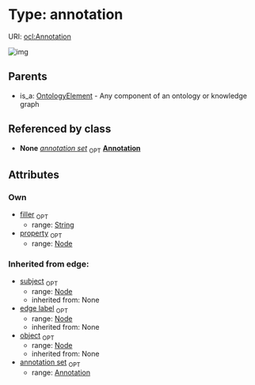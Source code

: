 
# Type: annotation




URI: [ocl:Annotation](http://w3id.org/oclAnnotation)


![img](http://yuml.me/diagram/nofunky;dir:TB/class/[Annotation]<annotation%20set%200..1-++[Annotation&#124;filler:string%20%3F],%20[Node]<property%200..1-%20[Annotation],%20[OntologyElement]^-[Annotation])

## Parents

 *  is_a: [OntologyElement](OntologyElement.md) - Any component of an ontology or knowledge graph

## Referenced by class

 *  **None** *[annotation set](annotation_set.md)*  <sub>OPT</sub>  **[Annotation](Annotation.md)**

## Attributes


### Own

 * [filler](filler.md)  <sub>OPT</sub>
    * range: [String](types/String.md)
 * [property](property.md)  <sub>OPT</sub>
    * range: [Node](Node.md)

### Inherited from edge:

 * [subject](subject.md)  <sub>OPT</sub>
    * range: [Node](Node.md)
    * inherited from: None
 * [edge label](edge_label.md)  <sub>OPT</sub>
    * range: [Node](Node.md)
    * inherited from: None
 * [object](object.md)  <sub>OPT</sub>
    * range: [Node](Node.md)
    * inherited from: None
 * [annotation set](annotation_set.md)  <sub>OPT</sub>
    * range: [Annotation](Annotation.md)
